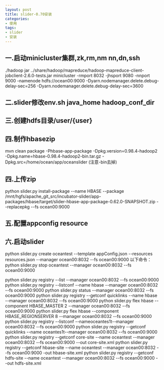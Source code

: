 ```yaml
---
layout: post
title: slider-0.70安装
categories:
- 使用
tags:
- slider
- 安装
---
```


## 一.启动minicluster集群,zk,rm,nm nn,dn,ssh
./hadoop jar ../share/hadoop/mapreduce/hadoop-mapreduce-client-jobclient-2.6.0-tests.jar minicluster  -rmport 8032 -jhsport 9080 -nnport 9000 -namenode hdfs://ocean00:9000 -Dyarn.nodemanager.delete.debug-delay-sec=256 -Dyarn.nodemanager.delete.debug-delay-sec=3600
## 二.slider修改env.sh java_home hadoop_conf_dir
## 三.创建hdfs目录/user/{user}
## 四.制作hbasezip
mvn clean package -Phbase-app-package -Dpkg.version=0.98.4-hadoop2 -Dpkg.name=hbase-0.98.4-hadoop2-bin.tar.gz -Dpkg.src=/home/ocean/app/oceanslider
(注意-bin去掉)
## 四.上传zip
python slider.py install-package --name HBASE --package /mnt/hgfs/apache_git_src/incubator-slider/app-packages/hbase/target/slider-hbase-app-package-0.62.0-SNAPSHOT.zip --replacepkg --fs ocean00:9000
## 五.配置appconfig resource 
## 六.启动slider
python slider.py create oceantest --template appConfig.json --resources resources.json --manager ocean00:8032 --fs ocean00:9000
以下命令：
python slider.py stop oceantest --manager ocean00:8032 --fs ocean00:9000

python slider.py registry --list  --manager ocean00:8032 --fs ocean00:9000
python slider.py registry --listconf --name hbase  --manager ocean00:8032 --fs ocean00:9000
python slider.py status  --manager ocean00:8032 --fs ocean00:9000
python slider.py registry --getconf quicklinks --name hbase  --manager ocean00:8032 --fs ocean00:9000
python slider.py flex hbase --component HBASE_MASTER 2  --manager ocean00:8032 --fs ocean00:9000
python slider.py flex hbase --component HBASE_REGIONSERVER 8  --manager ocean00:8032 --fs ocean00:9000
python slider.py registry --listconf --nameoceantes1t--manager ocean00:8032 --fs ocean00:9000
python slider.py registry --getconf quicklinks --name oceantes1t--manager ocean00:8032 --fs ocean00:9000
python slider.py registry --getconf core-site --name oceantest --manager ocean00:8032 --fs ocean00:9000 --out core-site.xml
python slider.py registry --getconf hbase-site --name oceantest --manager ocean00:8032 --fs ocean00:9000 -out hbase-site.xml
python slider.py registry --getconf hdfs-site --name oceantest --manager ocean00:8032 --fs ocean00:9000 --out hdfs-site.xml

